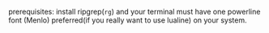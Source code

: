 prerequisites: install ripgrep(`rg`)  and your terminal must have one powerline font (Menlo) preferred(if you really want to use lualine) on your system.
